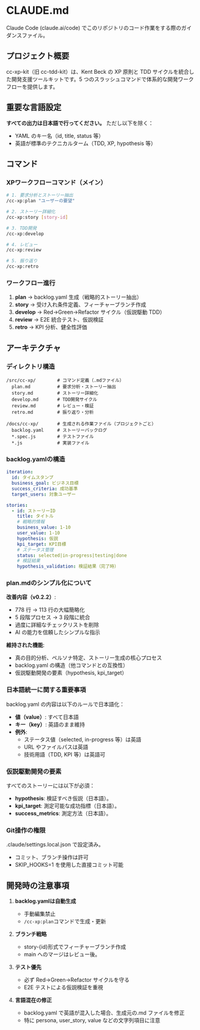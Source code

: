 # CLAUDE.md

Claude Code (claude.ai/code) でこのリポジトリのコード作業をする際のガイダンスファイル。

## プロジェクト概要

cc-xp-kit（旧 cc-tdd-kit）は、Kent Beck の XP 原則と TDD サイクルを統合した開発支援ツールキットです。5 つのスラッシュコマンドで体系的な開発ワークフローを提供します。

## 重要な言語設定

**すべての出力は日本語で行ってください。** ただし以下を除く：
- YAML のキー名（id, title, status 等）
- 英語が標準のテクニカルターム（TDD, XP, hypothesis 等）

## コマンド

### XPワークフローコマンド（メイン）

```bash
# 1. 要求分析とストーリー抽出
/cc-xp:plan "ユーザーの要望"

# 2. ストーリー詳細化
/cc-xp:story [story-id]

# 3. TDD開発
/cc-xp:develop

# 4. レビュー
/cc-xp:review

# 5. 振り返り
/cc-xp:retro
```

### ワークフロー進行

1. **plan** → backlog.yaml 生成（戦略的ストーリー抽出）
2. **story** → 受け入れ条件定義、フィーチャーブランチ作成
3. **develop** → Red→Green→Refactor サイクル（仮説駆動 TDD）
4. **review** → E2E 統合テスト、仮説検証
5. **retro** → KPI 分析、健全性評価

## アーキテクチャ

### ディレクトリ構造

```
/src/cc-xp/        # コマンド定義（.mdファイル）
  plan.md          # 要求分析・ストーリー抽出
  story.md         # ストーリー詳細化
  develop.md       # TDD開発サイクル
  review.md        # レビュー・検証
  retro.md         # 振り返り・分析

/docs/cc-xp/       # 生成される作業ファイル（プロジェクトごと）
  backlog.yaml     # ストーリーバックログ
  *.spec.js        # テストファイル
  *.js             # 実装ファイル
```

### backlog.yamlの構造

```yaml
iteration:
  id: タイムスタンプ
  business_goal: ビジネス目標
  success_criteria: 成功基準
  target_users: 対象ユーザー

stories:
  - id: ストーリーID
    title: タイトル
    # 戦略的情報
    business_value: 1-10
    user_value: 1-10
    hypothesis: 仮説
    kpi_target: KPI目標
    # ステータス管理
    status: selected|in-progress|testing|done
    # 検証結果
    hypothesis_validation: 検証結果（完了時）
```

### plan.mdのシンプル化について

**改善内容（v0.2.2）**:
- 778 行 → 113 行の大幅簡略化
- 5 段階プロセス → 3 段階に統合
- 過度に詳細なチェックリストを削除
- AI の能力を信頼したシンプルな指示

**維持された機能**:
- 真の目的分析、ペルソナ特定、ストーリー生成の核心プロセス
- backlog.yaml の構造（他コマンドとの互換性）
- 仮説駆動開発の要素（hypothesis, kpi_target）

### 日本語統一に関する重要事項

backlog.yaml の内容は以下のルールで日本語化：
- **値（value）**: すべて日本語
- **キー（key）**: 英語のまま維持
- **例外**:
  - ステータス値（selected, in-progress 等）は英語
  - URL やファイルパスは英語
  - 技術用語（TDD, KPI 等）は英語可

### 仮説駆動開発の要素

すべてのストーリーには以下が必須：
- **hypothesis**: 検証すべき仮説（日本語）。
- **kpi_target**: 測定可能な成功指標（日本語）。
- **success_metrics**: 測定方法（日本語）。

### Git操作の権限

.claude/settings.local.json で設定済み。
- コミット、ブランチ操作は許可
- SKIP_HOOKS=1 を使用した直接コミット可能

## 開発時の注意事項

1. **backlog.yamlは自動生成**
   - 手動編集禁止
   - `/cc-xp:plan`コマンドで生成・更新

2. **ブランチ戦略**
   - story-{id}形式でフィーチャーブランチ作成
   - main へのマージはレビュー後。

3. **テスト優先**
   - 必ず Red→Green→Refactor サイクルを守る
   - E2E テストによる仮説検証を重視

4. **言語混在の修正**
   - backlog.yaml で英語が混入した場合、生成元の.md ファイルを修正
   - 特に persona, user_story, value などの文字列項目に注意